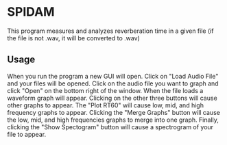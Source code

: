 # SPIDAM
 
This program measures and analyzes reverberation time in a given file (if the file is not .wav, it will be converted to .wav)

## Usage

When you run the program a new GUI will open. Click on "Load Audio File" and your files will be opened. Click on the audio file you want to graph and click "Open" on the bottom right of the window. When the file loads a waveform graph will appear. Clicking on the other three buttons will cause other graphs to appear. The "Plot RT60" will cause low, mid, and high frequency graphs to appear. Clicking the "Merge Graphs" button will cause the low, mid, and high frequencies graphs to merge into one graph. Finally, clicking the "Show Spectogram" button will cause a spectrogram of your file to appear.
